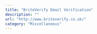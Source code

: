 ```yaml
---
title: "BriteVerify Email Verification"
description: ""
url: "http://www.briteverify.co.uk/"
category: "Miscellaneous"
---
```

